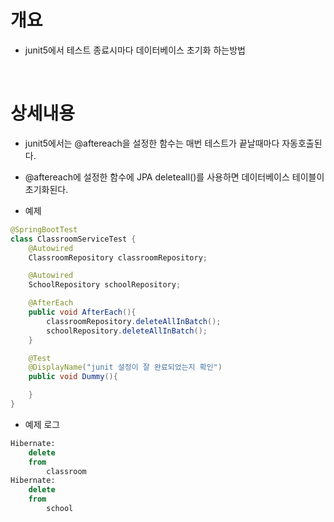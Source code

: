 # 개요
* junit5에서 테스트 종료시마다 데이터베이스 초기화 하는방법

<br>

# 상세내용
* junit5에서는 @aftereach을 설정한 함수는 매번 테스트가 끝날때마다 자동호출된다.
* @aftereach에 설정한 함수에 JPA deleteall()를 사용하면 데이터베이스 테이블이 초기화된다.

* 예제
```java
@SpringBootTest
class ClassroomServiceTest {
    @Autowired
    ClassroomRepository classroomRepository;

    @Autowired
    SchoolRepository schoolRepository;

    @AfterEach
    public void AfterEach(){
        classroomRepository.deleteAllInBatch();
        schoolRepository.deleteAllInBatch();
    }

    @Test
    @DisplayName("junit 설정이 잘 완료되었는지 확인")
    public void Dummy(){

    }
}
```

* 예제 로그
```sql
Hibernate:
    delete
    from
        classroom
Hibernate:
    delete
    from
        school
```

